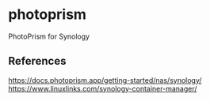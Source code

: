 # photoprism
PhotoPrism for Synology

## References

https://docs.photoprism.app/getting-started/nas/synology/
https://www.linuxlinks.com/synology-container-manager/
